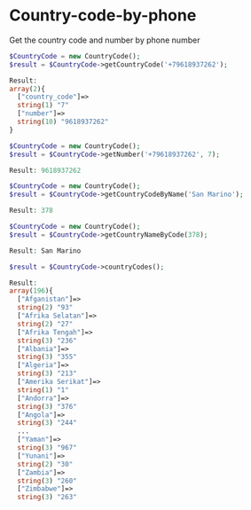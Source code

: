# Country-code-by-phone
Get the country code and number by phone number

```php
$CountryCode = new CountryCode();
$result = $CountryCode->getCountryCode('+79618937262');
```

```php
Result:
array(2){
  ["country_code"]=>
  string(1) "7"
  ["number"]=>
  string(10) "9618937262"
}
```


```php
$CountryCode = new CountryCode();
$result = $CountryCode->getNumber('+79618937262', 7);
```

```php
Result: 9618937262
```


```php
$CountryCode = new CountryCode();
$result = $CountryCode->getCountryCodeByName('San Marino');
```

```php
Result: 378
```


```php
$CountryCode = new CountryCode();
$result = $CountryCode->getCountryNameByCode(378);
```

```php
Result: San Marino
```


```php
$result = $CountryCode->countryCodes();
```

```php
Result:
array(196){
  ["Afganistan"]=>
  string(2) "93"
  ["Afrika Selatan"]=>
  string(2) "27"
  ["Afrika Tengah"]=>
  string(3) "236"
  ["Albania"]=>
  string(3) "355"
  ["Algeria"]=>
  string(3) "213"
  ["Amerika Serikat"]=>
  string(1) "1"
  ["Andorra"]=>
  string(3) "376"
  ["Angola"]=>
  string(3) "244"
  ...
  ["Yaman"]=>
  string(3) "967"
  ["Yunani"]=>
  string(2) "30"
  ["Zambia"]=>
  string(3) "260"
  ["Zimbabwe"]=>
  string(3) "263"
```
